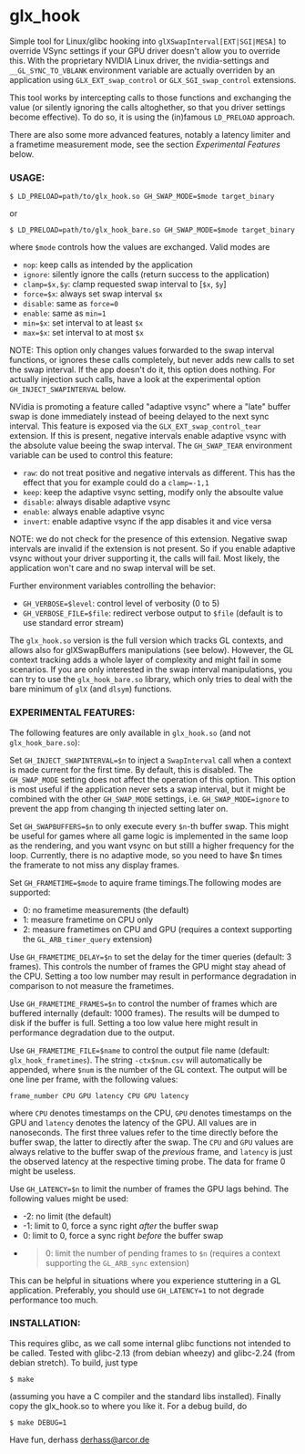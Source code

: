 glx_hook
========

Simple tool for Linux/glibc hooking into `glXSwapInterval[EXT|SGI|MESA]` to
override VSync settings if your GPU driver doesn't allow you to override
this. With the proprietary NVIDIA Linux driver, the nvidia-settings and
`__GL_SYNC_TO_VBLANK` environment variable are actually overriden by an
application using `GLX_EXT_swap_control` or `GLX_SGI_swap_control` extensions.

This tool works by intercepting calls to those functions and exchanging the
value (or silently ignoring the calls altoghether, so that you driver
settings become effective). To do so, it is using the (in)famous `LD_PRELOAD`
approach.

There are also some more advanced features, notably a latency limiter and
a frametime measurement mode, see the section _Experimental Features_ below.

### USAGE:

    $ LD_PRELOAD=path/to/glx_hook.so GH_SWAP_MODE=$mode target_binary

or

    $ LD_PRELOAD=path/to/glx_hook_bare.so GH_SWAP_MODE=$mode target_binary

where `$mode` controls how the values are exchanged. Valid modes are
* `nop`: keep calls as intended by the application
* `ignore`: silently ignore the calls (return success to the application)
* `clamp=$x,$y`: clamp requested swap interval to [`$x`, `$y`]
* `force=$x`: always set swap interval `$x`
* `disable`: same as `force=0`
* `enable`: same as `min=1`
* `min=$x`: set interval to at least `$x`
* `max=$x`: set interval to at most `$x`

NOTE: This option only changes values forwarded to the swap interval
functions, or ignores these calls completely, but never adds new calls
to set the swap interval. If the app doesn't do it, this option does nothing.
For actually injection such calls, have a look at the experimental option
`GH_INJECT_SWAPINTERVAL` below.

NVidia is promoting a feature called "adaptive vsync" where a "late" buffer
swap is done immediately instead of beeing delayed to the next sync interval.
This feature is exposed via the `GLX_EXT_swap_control_tear` extension. If this
is present, negative intervals enable adaptive vsync with the absolute
value beeing the swap interval. The `GH_SWAP_TEAR` environment variable can
be used to control this feature: 

* `raw`: do not treat positive and negative intervals as different. This has
the effect that you for example could do a `clamp=-1,1`
* `keep`: keep the adaptive vsync setting, modify only the absoulte value
* `disable`: always disable adaptive vsync
* `enable`: always enable adaptive vsync
* `invert`: enable adaptive vsync if the app disables it and vice versa

NOTE: we do not check for the presence of this extension. Negative swap
intervals are invalid if the extension is not present. So if you enable
adaptive vsync without your driver supporting it, the calls will fail. Most
likely, the application won't care and no swap interval will be set.

Further environment variables controlling the behavior:
* `GH_VERBOSE=$level`: control level of verbosity (0 to 5)
* `GH_VERBOSE_FILE=$file`: redirect verbose output to `$file` (default is to use
			   standard error stream)

The `glx_hook.so` version is the full version which tracks GL contexts, and
allows also for glXSwapBuffers manipulations (see below). However, the GL
context tracking adds a whole layer of complexity and might fail in some
scenarios. If you are only interested in the swap interval manipulations,
you can try to use  the `glx_hook_bare.so` library, which only tries to deal
with the bare minimum of `glX` (and `dlsym`) functions.

### EXPERIMENTAL FEATURES:

The following features are only available in `glx_hook.so` (and not `glx_hook_bare.so`):

Set `GH_INJECT_SWAPINTERVAL=$n` to inject a `SwapInterval` call when a context
is made current for the first time. By default, this is disabled. The `GH_SWAP_MODE`
setting does not affect the operation of this option. This option is most
useful if the application never sets a swap interval, but it might be combined
with the other `GH_SWAP_MODE` settings, i.e. `GH_SWAP_MODE=ignore` to prevent
the app from changing th injected setting later on.

Set `GH_SWAPBUFFERS=$n` to only execute every `$n`-th buffer swap. This might be
useful for games where all game logic is implemented in the same loop as
the rendering, and you want vsync on but stilll a higher frequency for the loop.
Currently, there is no adaptive mode, so you need to have $n times the framerate
to not miss any display frames.

Set `GH_FRAMETIME=$mode` to aquire frame timings.The following modes are
supported:
* 0: no frametime measurements (the default)
* 1: measure frametime on CPU only
* 2: measure frametimes on CPU and GPU (requires a context supporting the `GL_ARB_timer_query` extension)

Use `GH_FRAMETIME_DELAY=$n` to set the delay for the timer queries (default: 3 frames).
This controls the number of frames the GPU might stay ahead of the CPU. Setting a
too low number may result in performance degradation in comparison to not measure
the frametimes.

Use `GH_FRAMETIME_FRAMES=$n` to control the number of frames which are buffered
internally (default: 1000 frames). The results will be dumped to disk if the buffer is full. Setting
a too low value here might result in performance degradation due to the output.

Use `GH_FRAMETIME_FILE=$name` to control the output file name (default:
`glx_hook_frametimes`). The string `-ctx$num.csv` will automatically be appended,
where `$num` is the number of the GL context. The output will be one line per frame,
with the following values:

    frame_number CPU GPU latency CPU GPU latency

where `CPU` denotes timestamps on the CPU, `GPU` denotes timestamps on the GPU
and `latency` denotes the latency of the GPU. All values are in nanoseconds.
The  first three values refer to the time directly before the buffer swap,
the latter to directly after the swap. The `CPU` and `GPU` values are always
relative to the buffer swap of the _previous_ frame, and `latency` is just
the observed latency at the respective timing probe. The data for frame 0 might 
be useless.

Use `GH_LATENCY=$n` to limit the number of frames the GPU lags behind. The following
values might be used:
* -2: no limit (the default)
* -1: limit to 0, force a sync right _after_ the buffer swap
* 0: limit to 0, force a sync right _before_ the buffer swap
* >0: limit the number of pending frames to `$n` (requires a context supporting the `GL_ARB_sync` extension)

This can be helpful in situations where you experience stuttering in a GL application. Preferably,
you should use `GH_LATENCY=1` to not degrade performance too much.

### INSTALLATION:

This requires glibc, as we call some internal glibc functions not intended to
be called. Tested with glibc-2.13 (from debian wheezy) and glibc-2.24
(from debian stretch). To build, just type

    $ make

(assuming you have a C compiler and the standard libs installed).
Finally copy the glx_hook.so to where you like it. For a debug build, do

    $ make DEBUG=1

Have fun,
     derhass <derhass@arcor.de>

